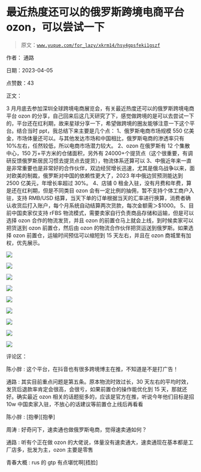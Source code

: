 # 最近热度还可以的俄罗斯跨境电商平台 ozon，可以尝试一下

> 原文：[`www.yuque.com/for_lazy/xkrm14/hsy4gpsfeki1gszf`](https://www.yuque.com/for_lazy/xkrm14/hsy4gpsfeki1gszf)

作者： 通路

日期：2023-04-05

点赞数：43

正文：

3 月月底去参加深圳全球跨境电商展览会，有关最近热度还可以的俄罗斯跨境电商平台 ozon 的分享，自己回来后这几天研究了下，感觉做跨境的是可以去尝试一下的，平台还在红利期，故来星球分享一下，希望做跨境的圈友能够注意一下这个平台。结合当时 ppt，我总结下来主要是几个点： 1、俄罗斯电商市场规模 550 亿美金，市场体量还可以。与其他发达市场和中国相比，俄罗斯电商的渗透率只有 10%左右，任然较低，所以电商市场潜力较大。 2、ozon 在俄罗斯有 12 个集散中心，150 万+平方米的仓储面积，另外有 24000+个提货点（这个很重要，有调研反馈俄罗斯居民习惯去提货点去提货），物流体系还算可以 3、中俄近年来一直是非常重要也是非常好的合作伙伴，双边经贸增长迅速，尤其是俄乌战争以来，面对欧美的制裁，俄罗斯对中国的依赖性更大了，2023 年中俄边贸预测能达到 2500 亿美元，年增长率超过 30%。 4、店铺 0 租金入驻，没有月费和年费，算是还在红利期，但是不同类目 ozon 会有一定比例的抽佣，暂不支持个体工商户入驻，支持 RMB/USD 结算，当天下单的订单根据当天的汇率进行换算，消费者确认收货后打入账户，每个月系统自动结算两次货款，每次金额需＞$1000。 5、目前中国卖家仅支持 rFBS 物流模式，需要卖家自行负责商品存储和运输，但是可以选择 ozon 合作的物流发货，并且 ozon 的前置仓马上就会上线，到时候卖家可以把货送到 ozon 前置仓，然后由 ozon 的物流合作伙伴把货运送到俄罗斯。如果选择 ozon 前置仓，运输时间预估可以缩短到 15 天左右，并且在 ozon 商城里有加权，优先展示。

![](img/312bf4835624ff33bb14e622427fc9fc.png)

![](img/8ba351c9dfe872c40fcb2f07f8235172.png)

![](img/8584cffc0b569e1efc15545f011c07bb.png)

![](img/2ff302ff212bc81b4a90ff286dc45796.png)

![](img/77d8ebf8f9330f996ef13874bb177919.png)

![](img/edb259e8312a0c8d5f88e5ee11be408e.png)

![](img/f2cf99e64f53b974d2f0ce50c2a1ba39.png)

![](img/cde0912756384af1ed11beb490de20ec.png)

![](img/944a44984e38b9c655a80f271612d301.png)

评论区：

陈小胖 : 这个平台，在抖音也有很多跨境博主在推，不知道是不是打广告！

通路 : 其实目前重点问题是第五条。原本物流时效过长，30 天左右的平均时效，发货后退款率肯定会很高，会很亏，如果前置仓的操作能优化到 15 天，那就还好。确实最近 ozon 相关的话题挺多的，应该是官方在推，听说今年他们目标是招 10w 中国卖家入驻，不放心的话建议等前置仓上线后再看看

陈小胖 : [抱拳][抱拳]

周涛 : 好奇问下，速卖通也做俄罗斯电商，觉得速卖通如何？

通路 : 听有个正在做 ozon 的大佬说，体量没有速卖通大，速卖通现在基本都是工厂店多，批发为主，ozon 主要是零售

青春大概 : rus 的 gtp 有点堪忧啊[捂脸]



